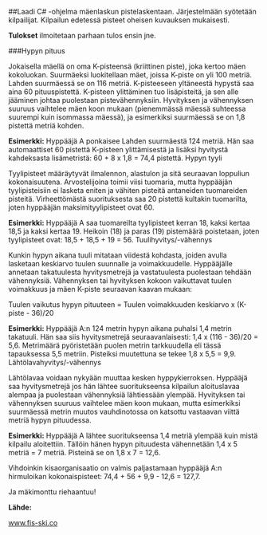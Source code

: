 ##Laadi C# -ohjelma mäenlaskun pistelaskentaan.
Järjestelmään syötetään kilpailijat. Kilpailun edetessä pisteet oheisen kuvauksen mukaisesti. 

**Tulokset** ilmoitetaan parhaan tulos ensin jne.

###Hypyn pituus

Jokaisella mäellä on oma K-pisteensä (kriittinen piste), joka kertoo mäen kokoluokan. Suurmäeksi luokitellaan mäet, joissa K-piste on yli 100 metriä. Lahden suurmäessä se on 116 metriä. K-pisteeseen yltäneestä hypystä saa aina 60 pituuspistettä. K-pisteen ylittäminen tuo lisäpisteitä, ja sen alle jääminen johtaa puolestaan pistevähennyksiin. Hyvityksen ja vähennyksen suuruus vaihtelee mäen koon mukaan (pienemmässä mäessä suhteessa suurempi kuin isommassa mäessä), ja esimerkiksi suurmäessä se on 1,8 pistettä metriä kohden.

**Esimerkki:** Hyppääjä A ponkaisee Lahden suurmäestä 124 metriä. Hän saa automaattiset 60 pistettä K-pisteen ylittämisestä ja lisäksi hyvitystä kahdeksasta lisämetristä: 60 + 8 x 1,8 = 74,4 pistettä.
Hypyn tyyli

Tyylipisteet määräytyvät ilmalennon, alastulon ja sitä seuraavan loppuliun kokonaisuutena. Arvostelijoina toimii viisi tuomaria, mutta hyppääjän tyylipisteisiin ei lasketa eniten ja vähiten pisteitä antaneiden tuomareiden pisteitä. Virheettömästä suorituksesta saa 20 pistettä kultakin tuomarilta, joten hyppääjän maksimityylipisteet ovat 60.

**Esimerkki:** Hyppääjä A saa tuomareilta tyylipisteet kerran 18, kaksi kertaa 18,5 ja kaksi kertaa 19. Heikoin (18) ja paras (19) pistemäärä poistetaan, joten tyylipisteet ovat: 18,5 + 18,5 + 19 = 56.
Tuulihyvitys/-vähennys

Kunkin hypyn aikana tuuli mitataan viidestä kohdasta, joiden avulla lasketaan keskiarvo tuulen suunnalle ja voimakkuudelle. Hyppääjälle annetaan takatuulesta hyvitysmetrejä ja vastatuulesta puolestaan tehdään vähennyksiä. Vähennyksen tai hyvityksen kokoon vaikuttavat tuulen voimakkuus ja mäen K-piste seuraavan kaavan mukaan:

Tuulen vaikutus hypyn pituuteen = Tuulen voimakkuuden keskiarvo x (K-piste - 36)/20

**Esimerkki:** Hyppääjä A:n 124 metrin hypyn aikana puhalsi 1,4 metrin takatuuli. Hän saa siis hyvitysmetrejä seuraavanlaisesti: 1,4 x (116 - 36)/20 = 5,6. Metrimäärä pyöristetään puolen metrin tarkkuudella eli tässä tapauksessa 5,5 metriin. Pisteiksi muutettuna se tekee 1,8 x 5,5 = 9,9.
Lähtölavahyvitys/-vähennys

Lähtölavaa voidaan nykyään muuttaa kesken hyppykierroksen. Hyppääjä saa hyvitysmetrejä jos hän lähtee suoritukseensa kilpailun aloituslavaa alempaa ja puolestaan vähennyksiä lähtiessään ylempää. Hyvityksen tai vähennyksen suuruus vaihtelee mäen koon mukaan, mutta esimerkiksi suurmäessä metrin muutos vauhdinotossa on katsottu vastaavan viittä metriä hypyn pituudessa.

**Esimerkki:** Hyppääjä A lähtee suoritukseensa 1,4 metriä ylempää kuin mistä kilpailu aloitettiin. Tällöin hänen hypyn pituudesta vähennetään 1,4 x 5 metriä = 7 metriä. Pisteinä se on 1,8 x 7 = 12,6.

Vihdoinkin kisaorganisaatio on valmis paljastamaan hyppääjä A:n hirmuloikan kokonaispisteet: 74,4 + 56 + 9,9 - 12,6 = 127,7.

Ja mäkimonttu riehaantuu!

**Lähde:**

www.fis-ski.co
